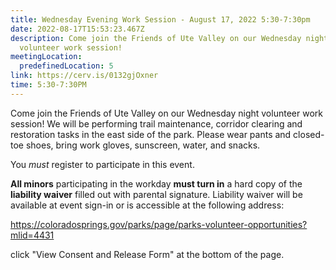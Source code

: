 ```yaml
---
title: Wednesday Evening Work Session - August 17, 2022 5:30-7:30pm
date: 2022-08-17T15:53:23.467Z
description: Come join the Friends of Ute Valley on our Wednesday night
  volunteer work session!
meetingLocation:
  predefinedLocation: 5
link: https://cerv.is/0132gjOxner
time: 5:30-7:30PM
---
```

Come join the Friends of Ute Valley on our Wednesday night volunteer work session! We will be performing trail maintenance, corridor clearing and restoration tasks in the east side of the park. Please wear pants and closed-toe shoes, bring work gloves, sunscreen, water, and snacks.

You *must* register to participate in this event.

**All minors** participating in the workday **must turn in** a hard copy of the **liability waiver** filled out with parental signature. Liability waiver will be available at event sign-in or is accessible at the following address:

<https://coloradosprings.gov/parks/page/parks-volunteer-opportunities?mlid=4431>

click "View Consent and Release Form" at the bottom of the page.
